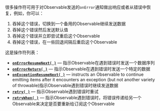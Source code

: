 很多操作符可用于对Observable发送的`onError`通知做出响应或者从错误中恢复，例如，你可以：

1. 吞掉这个错误，切换到一个备用的Observable继续发送数据
2. 吞掉这个错误然后发送默认值
3. 吞掉这个错误并立即尝试重启这个Observable
4. 吞掉这个错误，在一些回退间隔后重启这个Observable

这是操作符列表：

* [**`onErrorResumeNext( )`**](http://reactivex.io/documentation/operators/catch.html) — 指示Observable在遇到错误时发送一个数据序列
* [**`onErrorReturn( )`**](http://reactivex.io/documentation/operators/catch.html) — 指示Observable在遇到错误时发送一个特定的数据
* [**`onExceptionResumeNext( )`**](http://reactivex.io/documentation/operators/catch.html) — instructs an Observable to continue emitting items after it encounters an exception (but not another variety of throwable)指示Observable遇到错误时继续发送数据
* [**`retry( )`**](http://reactivex.io/documentation/operators/retry.html) — 指示Observable遇到错误时重试
* [**`retryWhen( )`**](http://reactivex.io/documentation/operators/retry.html) — 指示Observable遇到错误时，将错误传递给另一个Observable来决定是否要重新给订阅这个Observable
